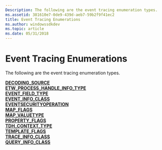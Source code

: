 ```yaml
---
Description: The following are the event tracing enumeration types.
ms.assetid: 381610e7-0de9-439d-aeb7-59b2f9f41ec2
title: Event Tracing Enumerations
ms.author: windowssdkdev
ms.topic: article
ms.date: 05/31/2018
---
```


# Event Tracing Enumerations

The following are the event tracing enumeration types.

<dl>

[**DECODING\_SOURCE**](/windows/desktop/api/Tdh/ne-tdh-_decoding_source)  
[**ETW\_PROCESS\_HANDLE\_INFO\_TYPE**](etw-process-handle-info-type.md)  
[**EVENT\_FIELD\_TYPE**](/windows/desktop/api/Tdh/ne-tdh-_event_field_type)  
[**EVENT\_INFO\_CLASS**](/windows/desktop/api/Evntprov/ne-evntprov-_event_info_class)  
[**EVENTSECURITYOPERATION**](/windows/desktop/api/Evntcons/ne-evntcons-eventsecurityoperation)  
[**MAP\_FLAGS**](/windows/desktop/api/Tdh/ne-tdh-_map_flags)  
[**MAP\_VALUETYPE**](/windows/desktop/api/Tdh/ne-tdh-_map_valuetype)  
[**PROPERTY\_FLAGS**](/windows/desktop/api/Tdh/ne-tdh-_property_flags)  
[**TDH\_CONTEXT\_TYPE**](/windows/desktop/api/Tdh/ne-tdh-_tdh_context_type)  
[**TEMPLATE\_FLAGS**](/windows/desktop/api/Tdh/ne-tdh-_template_flags)  
[**TRACE\_INFO\_CLASS**](trace-info-class.md)  
[**QUERY\_INFO\_CLASS**](https://www.bing.com/search?q=**QUERY\_INFO\_CLASS**)  
</dl>

 

 



